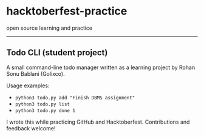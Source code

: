 # hacktoberfest-practice
open source learning and practice

---

## Todo CLI (student project)
A small command-line todo manager written as a learning project by Rohan Sonu Bablani (Golixco).

Usage examples:
- `python3 todo.py add "Finish DBMS assignment"`
- `python3 todo.py list`
- `python3 todo.py done 1`

I wrote this while practicing GitHub and Hacktoberfest. Contributions and feedback welcome!
